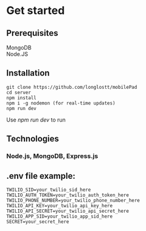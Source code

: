 # Get started

## Prerequisites 
MongoDB  
Node.JS

## Installation
```
git clone https://github.com/longlostt/mobilePad
cd server
npm install
npm i -g nodemon (for real-time updates)
npm run dev
```
Use *npm run dev* to run

## Technologies
### Node.js, MongoDB, Express.js

## .env file example:
```
TWILIO_SID=your_twilio_sid_here
TWILIO_AUTH_TOKEN=your_twilio_auth_token_here
TWILIO_PHONE_NUMBER=your_twilio_phone_number_here
TWILIO_API_KEY=your_twilio_api_key_here
TWILIO_API_SECRET=your_twilio_api_secret_here
TWILIO_APP_SID=your_twilio_app_sid_here
SECRET=your_secret_here 
```
